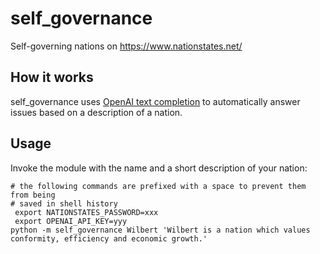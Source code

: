 # self_governance
Self-governing nations on https://www.nationstates.net/

## How it works

self_governance uses [OpenAI text
completion](https://platform.openai.com/docs/guides/completion) to automatically
answer issues based on a description of a nation.

## Usage

Invoke the module with the name and a short description of your nation:

```
# the following commands are prefixed with a space to prevent them from being
# saved in shell history
 export NATIONSTATES_PASSWORD=xxx
 export OPENAI_API_KEY=yyy
python -m self_governance Wilbert 'Wilbert is a nation which values conformity, efficiency and economic growth.'
```
